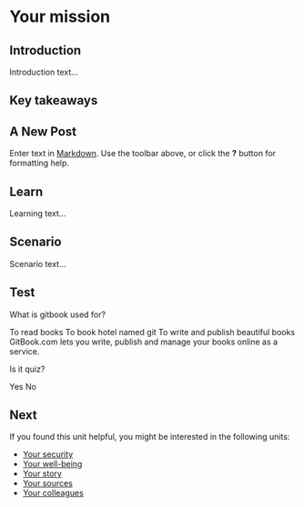 # Your mission
## Introduction
Introduction text...

## Key takeaways
## A New Post

Enter text in [Markdown](http://daringfireball.net/projects/markdown/). Use the toolbar above, or click the **?** button for formatting help.


## Learn
Learning text...

## Scenario
Scenario text...

## Test
<quiz name="Gitbook Quiz">
    <question multiple>
        <p>What is gitbook used for?</p>
        <answer correct>To read books</answer>
        <answer>To book hotel named git</answer>
        <answer correct>To write and publish beautiful books</answer>
        <explanation>GitBook.com lets you write, publish and manage your books online as a service.</explanation>
    </question>
    <question>
        <p>Is it quiz?</p>
        <answer correct>Yes</answer>
        <answer>No</answer>
    </question>
</quiz>

## Next
If you found this unit helpful, you might be interested in the following units:
- [Your security](en/topics/understand-2-security/1-your-security/1-intro.md)
- [Your well-being](en/topics/understand-2-security/2-your-well-being/1-intro.md)
- [Your story](en/topics/understand-2-security/3-your-story-journo/1-intro.md)
- [Your sources](en/topics/understand-2-security/4-your-sources-journo/1-intro.md)
- [Your colleagues](en/topics/understand-2-security/5-your-colleagues/1-intro.md)



